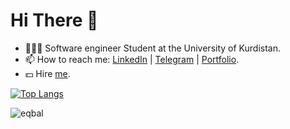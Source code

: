 # Hi There 👋

- 🧑🏻‍💻 Software engineer Student at the University of Kurdistan.
- 📫 How to reach me: [LinkedIn](https://www.linkedin.com/in/eqbalamini/) | [Telegram](https://t.me/amininejade) | [Portfolio](http://eqba1.github.io).
- 💵 Hire [me](mailto:amininejade@gmail.com).

[![Top Langs](https://github-readme-stats.vercel.app/api/top-langs/?username=eqba1&layout=compact)](https://github.com/anuraghazra/github-readme-stats)

<p align="left"> <img src="https://komarev.com/ghpvc/?username=eqba1" alt="eqbal"/> </p>

